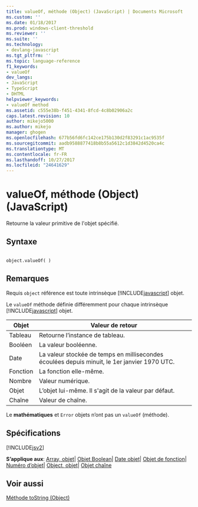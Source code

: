 ```yaml
---
title: valueOf, méthode (Object) (JavaScript) | Documents Microsoft
ms.custom: ''
ms.date: 01/18/2017
ms.prod: windows-client-threshold
ms.reviewer: ''
ms.suite: ''
ms.technology:
- devlang-javascript
ms.tgt_pltfrm: ''
ms.topic: language-reference
f1_keywords:
- valueOf
dev_langs:
- JavaScript
- TypeScript
- DHTML
helpviewer_keywords:
- valueOf method
ms.assetid: c555e38b-f451-4341-8fcd-4c8b02906a2c
caps.latest.revision: 10
author: mikejo5000
ms.author: mikejo
manager: ghogen
ms.openlocfilehash: 677b56fd6fc142ce175b130d2f83291c1ac9535f
ms.sourcegitcommit: aadb9588877418b8b55a5612c1d3842d4520ca4c
ms.translationtype: MT
ms.contentlocale: fr-FR
ms.lasthandoff: 10/27/2017
ms.locfileid: "24641629"
---
```

# <a name="valueof-method-object-javascript"></a>valueOf, méthode (Object) (JavaScript)
Retourne la valeur primitive de l'objet spécifié.  
  
## <a name="syntax"></a>Syntaxe  
  
```  
  
object.valueOf( )  
```  
  
## <a name="remarks"></a>Remarques  
 Requis `object` référence est toute intrinsèque [!INCLUDE[javascript](../../javascript/includes/javascript-md.md)] objet.  
  
 Le `valueOf` méthode définie différemment pour chaque intrinsèque [!INCLUDE[javascript](../../javascript/includes/javascript-md.md)] objet.  
  
|Objet|Valeur de retour|  
|------------|------------------|  
|Tableau|Retourne l’instance de tableau.|  
|Booléen|La valeur booléenne.|  
|Date|La valeur stockée de temps en millisecondes écoulées depuis minuit, le 1er janvier 1970 UTC.|  
|Fonction|La fonction elle-même.|  
|Nombre|Valeur numérique.|  
|Objet|L’objet lui-même. Il s'agit de la valeur par défaut.|  
|Chaîne|Valeur de chaîne.|  
  
 Le **mathématiques** et `Error` objets n’ont pas un `valueOf` (méthode).  
  
## <a name="requirements"></a>Spécifications  
 [!INCLUDE[jsv2](../../javascript/reference/includes/jsv2-md.md)]  
  
 **S’applique aux**: [Array, objet](../../javascript/reference/array-object-javascript.md)&#124; [Objet Boolean](../../javascript/reference/boolean-object-javascript.md)&#124; [Date objet](../../javascript/reference/date-object-javascript.md)&#124; [Objet de fonction](../../javascript/reference/function-object-javascript.md)&#124; [Numéro d’objet](../../javascript/reference/number-object-javascript.md)&#124; [Object, objet](../../javascript/reference/object-object-javascript.md)&#124; [Objet chaîne](../../javascript/reference/string-object-javascript.md)  
  
## <a name="see-also"></a>Voir aussi  
 [Méthode toString (Object)](../../javascript/reference/tostring-method-object-javascript.md)